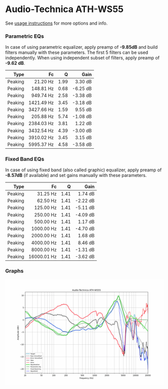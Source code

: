 # Audio-Technica ATH-WS55
See [usage instructions](https://github.com/jaakkopasanen/AutoEq#usage) for more options and info.

### Parametric EQs
In case of using parametric equalizer, apply preamp of **-9.85dB** and build filters manually
with these parameters. The first 5 filters can be used independently.
When using independent subset of filters, apply preamp of **-9.62 dB**.

| Type    | Fc         |    Q | Gain     |
|--------:|-----------:|-----:|---------:|
| Peaking | 21.20 Hz   | 1.99 | 3.30 dB  |
| Peaking | 148.81 Hz  | 0.68 | -6.25 dB |
| Peaking | 949.74 Hz  | 2.58 | -3.38 dB |
| Peaking | 1421.49 Hz | 3.45 | -3.18 dB |
| Peaking | 3427.66 Hz | 1.59 | 9.55 dB  |
| Peaking | 205.88 Hz  | 5.74 | -1.08 dB |
| Peaking | 2384.03 Hz | 3.81 | 1.22 dB  |
| Peaking | 3432.54 Hz | 4.39 | -3.00 dB |
| Peaking | 3910.02 Hz | 3.45 | 3.15 dB  |
| Peaking | 5995.37 Hz | 4.58 | -3.58 dB |

### Fixed Band EQs
In case of using fixed band (also called graphic) equalizer, apply preamp of **-8.57dB**
(if available) and set gains manually with these parameters.

| Type    | Fc          |    Q | Gain     |
|--------:|------------:|-----:|---------:|
| Peaking | 31.25 Hz    | 1.41 | 1.74 dB  |
| Peaking | 62.50 Hz    | 1.41 | -2.22 dB |
| Peaking | 125.00 Hz   | 1.41 | -5.11 dB |
| Peaking | 250.00 Hz   | 1.41 | -4.09 dB |
| Peaking | 500.00 Hz   | 1.41 | 1.17 dB  |
| Peaking | 1000.00 Hz  | 1.41 | -4.70 dB |
| Peaking | 2000.00 Hz  | 1.41 | 1.68 dB  |
| Peaking | 4000.00 Hz  | 1.41 | 8.46 dB  |
| Peaking | 8000.00 Hz  | 1.41 | -1.31 dB |
| Peaking | 16000.01 Hz | 1.41 | -3.62 dB |

### Graphs
![](./Audio-Technica%20ATH-WS55.png)